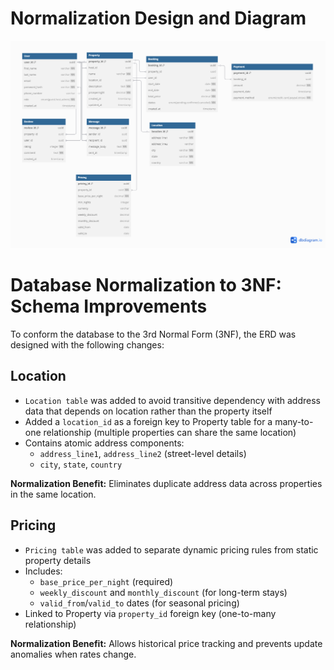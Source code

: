 # Normalization Design and Diagram

![Normalization ERD Diagram](normalization.png)
# Database Normalization to 3NF: Schema Improvements

To conform the database to the 3rd Normal Form (3NF), the ERD was designed with the following changes:

## Location
- `Location table` was added to avoid transitive dependency with address data that depends on location rather than the property itself
- Added a `location_id` as a foreign key to Property table for a many-to-one relationship (multiple properties can share the same location)
- Contains atomic address components:
  - `address_line1`, `address_line2` (street-level details)
  - `city`, `state`, `country`

**Normalization Benefit:**
Eliminates duplicate address data across properties in the same location.

## Pricing
- `Pricing table` was added to separate dynamic pricing rules from static property details
- Includes:
  - `base_price_per_night` (required)
  - `weekly_discount` and `monthly_discount` (for long-term stays)
  - `valid_from`/`valid_to` dates (for seasonal pricing)
- Linked to Property via `property_id` foreign key (one-to-many relationship)

**Normalization Benefit:**
Allows historical price tracking and prevents update anomalies when rates change.

